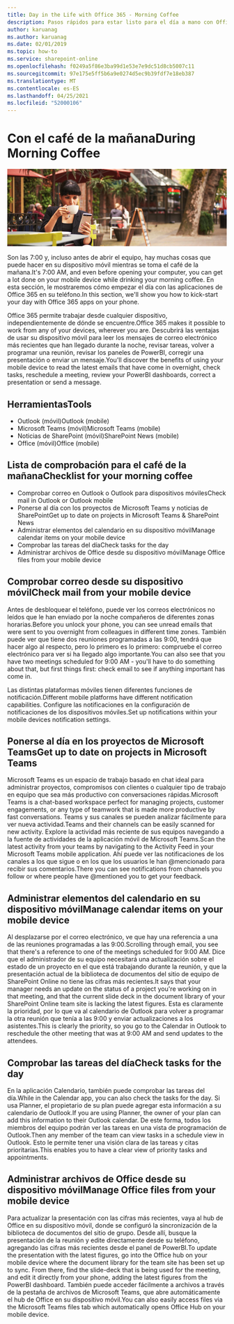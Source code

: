 ```yaml
---
title: Day in the Life with Office 365 - Morning Coffee
description: Pasos rápidos para estar listo para el día a mano con Office 365
author: karuanag
ms.author: karuanag
ms.date: 02/01/2019
ms.topic: how-to
ms.service: sharepoint-online
ms.openlocfilehash: f0249a5f86e3ba99d1e53e7e9dc51d8cb5007c11
ms.sourcegitcommit: 97e175e5ff5b6a9e0274d5ec9b39fdf7e18eb387
ms.translationtype: MT
ms.contentlocale: es-ES
ms.lasthandoff: 04/25/2021
ms.locfileid: "52000106"
---
```

# <a name="during-morning-coffee"></a><span data-ttu-id="75a5a-103">Con el café de la mañana</span><span class="sxs-lookup"><span data-stu-id="75a5a-103">During Morning Coffee</span></span>

![Imagen de café de la mañana](media/ditl_coffee.png)

<span data-ttu-id="75a5a-105">Son las 7:00 y, incluso antes de abrir el equipo, hay muchas cosas que puede hacer en su dispositivo móvil mientras se toma el café de la mañana.</span><span class="sxs-lookup"><span data-stu-id="75a5a-105">It's 7:00 AM, and even before opening your computer, you can get a lot done on your mobile device while drinking your morning coffee.</span></span> <span data-ttu-id="75a5a-106">En esta sección, le mostraremos cómo empezar el día con las aplicaciones de Office 365 en su teléfono.</span><span class="sxs-lookup"><span data-stu-id="75a5a-106">In this section, we'll show you how to kick-start your day with Office 365 apps on your phone.</span></span>

<span data-ttu-id="75a5a-107">Office 365 permite trabajar desde cualquier dispositivo, independientemente de dónde se encuentre.</span><span class="sxs-lookup"><span data-stu-id="75a5a-107">Office 365 makes it possible to work from any of your devices, wherever you are.</span></span> <span data-ttu-id="75a5a-108">Descubrirá las ventajas de usar su dispositivo móvil para leer los mensajes de correo electrónico más recientes que han llegado durante la noche, revisar tareas, volver a programar una reunión, revisar los paneles de PowerBI, corregir una presentación o enviar un mensaje.</span><span class="sxs-lookup"><span data-stu-id="75a5a-108">You'll discover the benefits of using your mobile device to read the latest emails that have come in overnight, check tasks, reschedule a meeting, review your PowerBI dashboards, correct a presentation or send a message.</span></span> 

## <a name="tools"></a><span data-ttu-id="75a5a-109">Herramientas</span><span class="sxs-lookup"><span data-stu-id="75a5a-109">Tools</span></span>
- <span data-ttu-id="75a5a-110">Outlook (móvil)</span><span class="sxs-lookup"><span data-stu-id="75a5a-110">Outlook (mobile)</span></span>
- <span data-ttu-id="75a5a-111">Microsoft Teams (móvil)</span><span class="sxs-lookup"><span data-stu-id="75a5a-111">Microsoft Teams (mobile)</span></span>
- <span data-ttu-id="75a5a-112">Noticias de SharePoint (móvil)</span><span class="sxs-lookup"><span data-stu-id="75a5a-112">SharePoint News (mobile)</span></span>
- <span data-ttu-id="75a5a-113">Office (móvil)</span><span class="sxs-lookup"><span data-stu-id="75a5a-113">Office (mobile)</span></span>

## <a name="checklist-for-your-morning-coffee"></a><span data-ttu-id="75a5a-114">Lista de comprobación para el café de la mañana</span><span class="sxs-lookup"><span data-stu-id="75a5a-114">Checklist for your morning coffee</span></span>
- <span data-ttu-id="75a5a-115">Comprobar correo en Outlook o Outlook para dispositivos móviles</span><span class="sxs-lookup"><span data-stu-id="75a5a-115">Check mail in Outlook or Outlook mobile</span></span>
- <span data-ttu-id="75a5a-116">Ponerse al día con los proyectos de Microsoft Teams y noticias de SharePoint</span><span class="sxs-lookup"><span data-stu-id="75a5a-116">Get up to date on projects in Microsoft Teams & SharePoint News</span></span>
- <span data-ttu-id="75a5a-117">Administrar elementos del calendario en su dispositivo móvil</span><span class="sxs-lookup"><span data-stu-id="75a5a-117">Manage calendar items on your mobile device</span></span>
- <span data-ttu-id="75a5a-118">Comprobar las tareas del día</span><span class="sxs-lookup"><span data-stu-id="75a5a-118">Check tasks for the day</span></span>
- <span data-ttu-id="75a5a-119">Administrar archivos de Office desde su dispositivo móvil</span><span class="sxs-lookup"><span data-stu-id="75a5a-119">Manage Office files from your mobile device</span></span> 

## <a name="check-mail-from-your-mobile-device"></a><span data-ttu-id="75a5a-120">Comprobar correo desde su dispositivo móvil</span><span class="sxs-lookup"><span data-stu-id="75a5a-120">Check mail from your mobile device</span></span>
<span data-ttu-id="75a5a-121">Antes de desbloquear el teléfono, puede ver los correos electrónicos no leídos que le han enviado por la noche compañeros de diferentes zonas horarias.</span><span class="sxs-lookup"><span data-stu-id="75a5a-121">Before you unlock your phone, you can see unread emails that were sent to you overnight from colleagues in different time zones.</span></span> <span data-ttu-id="75a5a-122">También puede ver que tiene dos reuniones programadas a las 9:00, tendrá que hacer algo al respecto, pero lo primero es lo primero: compruebe el correo electrónico para ver si ha llegado algo importante.</span><span class="sxs-lookup"><span data-stu-id="75a5a-122">You can also see that you have two meetings scheduled for 9:00 AM - you'll have to do something about that, but first things first: check email to see if anything important has come in.</span></span>

<span data-ttu-id="75a5a-123">Las distintas plataformas móviles tienen diferentes funciones de notificación.</span><span class="sxs-lookup"><span data-stu-id="75a5a-123">Different mobile platforms have different notification capabilities.</span></span> <span data-ttu-id="75a5a-124">Configure las notificaciones en la configuración de notificaciones de los dispositivos móviles.</span><span class="sxs-lookup"><span data-stu-id="75a5a-124">Set up notifications within your mobile devices notification settings.</span></span> 

## <a name="get-up-to-date-on-projects-in-microsoft-teams"></a><span data-ttu-id="75a5a-125">Ponerse al día en los proyectos de Microsoft Teams</span><span class="sxs-lookup"><span data-stu-id="75a5a-125">Get up to date on projects in Microsoft Teams</span></span>
<span data-ttu-id="75a5a-126">Microsoft Teams es un espacio de trabajo basado en chat ideal para administrar proyectos, compromisos con clientes o cualquier tipo de trabajo en equipo que sea más productivo con conversaciones rápidas.</span><span class="sxs-lookup"><span data-stu-id="75a5a-126">Microsoft Teams is a chat-based workspace perfect for managing projects, customer engagements, or any type of teamwork that is made more productive by fast conversations.</span></span> <span data-ttu-id="75a5a-127">Teams y sus canales se pueden analizar fácilmente para ver nueva actividad.</span><span class="sxs-lookup"><span data-stu-id="75a5a-127">Teams and their channels can be easily scanned for new activity.</span></span> <span data-ttu-id="75a5a-128">Explore la actividad más reciente de sus equipos navegando a la fuente de actividades de la aplicación móvil de Microsoft Teams.</span><span class="sxs-lookup"><span data-stu-id="75a5a-128">Scan the latest activity from your teams by navigating to the Activity Feed in your Microsoft Teams mobile application.</span></span> <span data-ttu-id="75a5a-129">Ahí puede ver las notificaciones de los canales a los que sigue o en los que los usuarios le han @mencionado para recibir sus comentarios.</span><span class="sxs-lookup"><span data-stu-id="75a5a-129">There you can see notifications from channels you follow or where people have @mentioned you to get your feedback.</span></span>  

## <a name="manage-calendar-items-on-your-mobile-device"></a><span data-ttu-id="75a5a-130">Administrar elementos del calendario en su dispositivo móvil</span><span class="sxs-lookup"><span data-stu-id="75a5a-130">Manage calendar items on your mobile device</span></span>
<span data-ttu-id="75a5a-131">Al desplazarse por el correo electrónico, ve que hay una referencia a una de las reuniones programadas a las 9:00.</span><span class="sxs-lookup"><span data-stu-id="75a5a-131">Scrolling through email, you see that there's a reference to one of the meetings scheduled for 9:00 AM.</span></span> <span data-ttu-id="75a5a-132">Dice que el administrador de su equipo necesitará una actualización sobre el estado de un proyecto en el que está trabajando durante la reunión, y que la presentación actual de la biblioteca de documentos del sitio de equipo de SharePoint Online no tiene las cifras más recientes.</span><span class="sxs-lookup"><span data-stu-id="75a5a-132">It says that your manager needs an update on the status of a project you're working on in that meeting, and that the current slide deck in the document library of your SharePoint Online team site is lacking the latest figures.</span></span> <span data-ttu-id="75a5a-133">Esta es claramente la prioridad, por lo que va al calendario de Outlook para volver a programar la otra reunión que tenía a las 9:00 y enviar actualizaciones a los asistentes.</span><span class="sxs-lookup"><span data-stu-id="75a5a-133">This is clearly the priority, so you go to the Calendar in Outlook to reschedule the other meeting that was at 9:00 AM and send updates to the attendees.</span></span>

## <a name="check-tasks-for-the-day"></a><span data-ttu-id="75a5a-134">Comprobar las tareas del día</span><span class="sxs-lookup"><span data-stu-id="75a5a-134">Check tasks for the day</span></span>
<span data-ttu-id="75a5a-135">En la aplicación Calendario, también puede comprobar las tareas del día.</span><span class="sxs-lookup"><span data-stu-id="75a5a-135">While in the Calendar app, you can also check the tasks for the day.</span></span> <span data-ttu-id="75a5a-136">Si usa Planner, el propietario de su plan puede agregar esta información a su calendario de Outlook.</span><span class="sxs-lookup"><span data-stu-id="75a5a-136">If you are using Planner, the owner of your plan can add this information to their Outlook calendar.</span></span> <span data-ttu-id="75a5a-137">De este forma, todos los miembros del equipo podrán ver las tareas en una vista de programación de Outlook.</span><span class="sxs-lookup"><span data-stu-id="75a5a-137">Then any member of the team can view tasks in a schedule view in Outlook.</span></span> <span data-ttu-id="75a5a-138">Esto le permite tener una visión clara de las tareas y citas prioritarias.</span><span class="sxs-lookup"><span data-stu-id="75a5a-138">This enables you to have a clear view of priority tasks and appointments.</span></span>  

## <a name="manage-office-files-from-your-mobile-device"></a><span data-ttu-id="75a5a-139">Administrar archivos de Office desde su dispositivo móvil</span><span class="sxs-lookup"><span data-stu-id="75a5a-139">Manage Office files from your mobile device</span></span>
<span data-ttu-id="75a5a-140">Para actualizar la presentación con las cifras más recientes, vaya al hub de Office en su dispositivo móvil, donde se configuró la sincronización de la biblioteca de documentos del sitio de grupo. Desde allí, busque la presentación de la reunión y edite directamente desde su teléfono, agregando las cifras más recientes desde el panel de PowerBI.</span><span class="sxs-lookup"><span data-stu-id="75a5a-140">To update the presentation with the latest figures, go into the Office hub on your mobile device where the document library for the team site has been set up to sync. From there, find the slide-deck that is being used for the meeting, and edit it directly from your phone, adding the latest figures from the PowerBI dashboard.</span></span> <span data-ttu-id="75a5a-141">También puede acceder fácilmente a archivos a través de la pestaña de archivos de Microsoft Teams, que abre automáticamente el hub de Office en su dispositivo móvil.</span><span class="sxs-lookup"><span data-stu-id="75a5a-141">You can also easily access files via the Microsoft Teams files tab which automatically opens Office Hub on your mobile device.</span></span> 